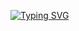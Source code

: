 [![Typing SVG](https://readme-typing-svg.herokuapp.com?color=%2336BCF7&lines=Hello+I'm+Opik+I'm+From+Majalengka)](https://git.io/typing-svg)
